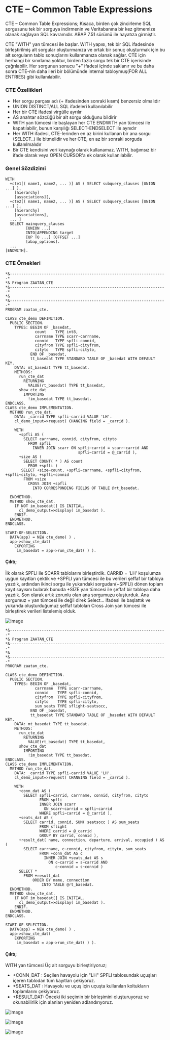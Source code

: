 # CTE – Common Table Expressions

  CTE – Common Table Expressions; Kısaca, birden çok zincirleme SQL sorgusunu tek bir sorguya indirmenin ve Veritabanına bir kez gitmemize olanak sağlayan SQL kavramıdır. ABAP 7.51 sürümü ile hayatıza girmiştir.

  CTE "WITH" yan tümcesi ile başlar. WITH yapısı, tek bir SQL ifadesinde birleştirilmiş alt sorgular oluşturmanıza ve ortak bir sonuç oluşturmak için bu alt sorguların tablo sonuçlarını kullanmanıza olanak sağlar. CTE için herhangi bir sınırlama yoktur, birden fazla sorgu tek bir CTE içerisinde çağrılabilir. Her sorgunun sonucu "+" ifadesi içinde saklanır ve bu daha sonra CTE-nin daha ileri bir bölümünde internal tabloymuş(FOR ALL ENTRIES) gibi kullanılabilir.

### CTE Özellikleri
* Her sorgu parçası adı (+ ifadesinden sonraki kısım) benzersiz olmalıdır
* UNION DISTINCT/ALL SQL ifadeleri kullanılabilir
* Her bir CTE ifadesi virgülle ayrılır
* AS anahtar sözcüğü bir alt sorgu olduğunu bildirir
* WITH yan tümcesi ile başlayan her CTE ENDWITH yan tümcesi ile kapatılabilir, bunun karşılığı SELECT-ENDSELECT ile aynıdır
* Her WITH ifadesi, CTE-lerinden en az birini kullanan bir ana sorgu (SELECT..) ile bitmelidir ve her CTE, en az bir sonraki sorguda kullanılmalıdır 
* Bir CTE kendisini veri kaynağı olarak kullanamaz. WITH, bağımsız bir ifade olarak veya OPEN CURSOR'a ek olarak kullanılabilir.

### Genel Sözdizimi
```abap
WITH 
  +cte1[( name1, name2, ... )] AS ( SELECT subquery_clauses [UNION ...] ), 
    [hierarchy] 
    [associations][, 
  +cte2[( name1, name2, ... )] AS ( SELECT subquery_clauses [UNION ...] ), 
    [hierarchy] 
    [associations], 
  ... ] 
  SELECT mainquery_clauses 
         [UNION ...] 
         INTO|APPENDING target 
         [UP TO ...] [OFFSET ...] 
         [abap_options]. 
  ... 
[ENDWITH].
```

### CTE Örnekleri

```abap
*&---------------------------------------------------------------------*
*& Program ZAATAN_CTE
*&---------------------------------------------------------------------*
*&
*&---------------------------------------------------------------------*
PROGRAM zaatan_cte.

CLASS cte_demo DEFINITION.
  PUBLIC SECTION.
    TYPES: BEGIN OF _basedat,
             count    TYPE int8,
             carrname TYPE scarr-carrname,
             connid   TYPE spfli-connid,
             cityfrom TYPE spfli-cityfrom,
             cityto   TYPE spfli-cityto,
           END OF _basedat,
           tt_basedat TYPE STANDARD TABLE OF _basedat WITH DEFAULT KEY.
    DATA: mt_basedat TYPE tt_basedat.
    METHODS:
      run_cte_dat
        RETURNING
          VALUE(rt_basedat) TYPE tt_basedat,
      show_cte_dat
        IMPORTING
          !im_basedat TYPE tt_basedat.
ENDCLASS.
CLASS cte_demo IMPLEMENTATION.
  METHOD run_cte_dat.
    DATA: _carrid TYPE spfli-carrid VALUE 'LH'.
    cl_demo_input=>request( CHANGING field = _carrid ).

    WITH
      +spfli AS (
        SELECT carrname, connid, cityfrom, cityto
          FROM spfli
            INNER JOIN scarr ON spfli~carrid = scarr~carrid AND
                                spfli~carrid = @_carrid ),
      +size AS (
        SELECT COUNT( * ) AS count
          FROM +spfli )
       SELECT +size~count, +spfli~carrname, +spfli~cityfrom, +spfli~cityto, +spfli~connid
        FROM +size
          CROSS JOIN +spfli
            INTO CORRESPONDING FIELDS OF TABLE @rt_basedat.

  ENDMETHOD.
  METHOD show_cte_dat.
    IF NOT im_basedat[] IS INITIAL.
      cl_demo_output=>display( im_basedat ).
    ENDIF.
  ENDMETHOD.
ENDCLASS.

START-OF-SELECTION.
  DATA(app) = NEW cte_demo( ) .
  app->show_cte_dat(
    EXPORTING
     im_basedat = app->run_cte_dat( ) ).
```
#### Çıktı;
İlk olarak SPFLI ile SCARR tablolarını birleştirdik. CARRID = 'LH' koşulumza uygun kayıtları çektik ve +SPFLI yan tümcesi ile bu verileri şeffaf bir tabloya yazdık, ardından ikinci sorgu ile yukarıdaki sorgudan(+SPFLI) dönen toplam kayıt sayısını bularak bunuda +SIZE yan tümcesi ile şeffaf bir tabloya daha yazdık. Son olarak artık zorunlu olan ana sorgumuzu oluşturduk. Ana sorgumuz + yan tümcesi ile değil direk Select... ifadesi ile başlattık ve yukarıda oluşturduğumuz şeffaf tabloları Cross Join yan tümcesi ile birleştirek verileri listelemiş olduk.

![image](https://user-images.githubusercontent.com/26427511/149826504-48ee6129-c99f-4e9e-9b60-e976a1b485f0.png)



```abap
*&---------------------------------------------------------------------*
*& Program ZAATAN_CTE
*&---------------------------------------------------------------------*
*&
*&---------------------------------------------------------------------*
PROGRAM zaatan_cte.

CLASS cte_demo DEFINITION.
  PUBLIC SECTION.
    TYPES: BEGIN OF _basedat,
             carrname  TYPE scarr-carrname,
             connid    TYPE spfli-connid,
             cityfrom  TYPE spfli-cityfrom,
             cityto    TYPE spfli-cityto,
             sum_seats TYPE sflight-seatsocc,
           END OF _basedat,
           tt_basedat TYPE STANDARD TABLE OF _basedat WITH DEFAULT KEY.
    DATA: mt_basedat TYPE tt_basedat.
    METHODS:
      run_cte_dat
        RETURNING
          VALUE(rt_basedat) TYPE tt_basedat,
      show_cte_dat
        IMPORTING
          !im_basedat TYPE tt_basedat.
ENDCLASS.
CLASS cte_demo IMPLEMENTATION.
  METHOD run_cte_dat.
    DATA: _carrid TYPE spfli-carrid VALUE 'LH'.
    cl_demo_input=>request( CHANGING field = _carrid ).

    WITH
      +conn_dat AS (
        SELECT spfli~carrid, carrname, connid, cityfrom, cityto
               FROM spfli
               INNER JOIN scarr
                 ON scarr~carrid = spfli~carrid
               WHERE spfli~carrid = @_carrid ),
      +seats_dat AS (
        SELECT carrid, connid, SUM( seatsocc ) AS sum_seats
               FROM sflight
               WHERE carrid = @_carrid
               GROUP BY carrid, connid ),
      +result_dat( name, connection, departure, arrival, occupied ) AS (
        SELECT carrname, c~connid, cityfrom, cityto, sum_seats
               FROM +conn_dat AS c
                 INNER JOIN +seats_dat AS s
                   ON c~carrid = s~carrid AND
                      c~connid = s~connid )
      SELECT *
        FROM +result_dat
            ORDER BY name, connection
                INTO TABLE @rt_basedat.
  ENDMETHOD.
  METHOD show_cte_dat.
    IF NOT im_basedat[] IS INITIAL.
      cl_demo_output=>display( im_basedat ).
    ENDIF.
  ENDMETHOD.
ENDCLASS.

START-OF-SELECTION.
  DATA(app) = NEW cte_demo( ) .
  app->show_cte_dat(
    EXPORTING
     im_basedat = app->run_cte_dat( ) ).
```
#### Çıktı;
WITH yan tümcesi Üç alt sorguyu birleştiriyoruz;

* +CONN_DAT  : Seçilen havayolu için "LH" SPFLI tablosundak uçuşları içeren tablodan tüm kayıtları çekiyoruz.
* +SEATS_DAT : Havayolu ve uçuş için uçuşta kullanılan koltukların toplamlarını çekiyoruz.
* +RESULT_DAT: Önceki iki seçimin bir birleşimini oluşturuyoruz ve okunabilirlik için alanları yeniden adlandırıyoruz.


![image](https://user-images.githubusercontent.com/26427511/149832573-cf58aefc-06f6-4978-b7eb-d33aae3f6af0.png)

![image](https://user-images.githubusercontent.com/26427511/149833585-2d489423-dbaa-484f-8046-af7a5434108e.png)

![image](https://user-images.githubusercontent.com/26427511/149832179-ae3d41eb-88b7-4967-a56c-857171f44efa.png)

